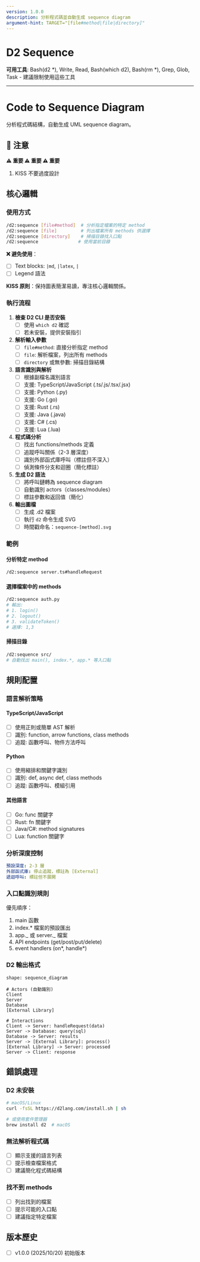 ```yaml
---
version: 1.0.0
description: 分析程式碼並自動生成 sequence diagram
argument-hint: TARGET="[file#method|file|directory]"
---
```

# D2 Sequence

**可用工具**: Bash(d2 *), Write, Read, Bash(which d2), Bash(rm *), Grep, Glob, Task - 建議限制使用這些工具

---
# Code to Sequence Diagram

分析程式碼結構，自動生成 UML sequence diagram。

## 🚨 注意

**⚠️ 重要 ⚠️ 重要 ⚠️ 重要**

1. KISS 不要過度設計

## 核心邏輯

### 使用方式

```bash
/d2:sequence [file#method]  # 分析指定檔案的特定 method
/d2:sequence [file]         # 列出檔案所有 methods 供選擇
/d2:sequence [directory]    # 掃描目錄找入口點
/d2:sequence               # 使用當前目錄
```

**❌ 避免使用**：

- [ ] Text blocks: `|md`, `|latex`, `|`
- [ ] Legend 語法

**KISS 原則**：保持圖表簡潔易讀，專注核心邏輯關係。

### 執行流程

1. **檢查 D2 CLI 是否安裝**
   - [ ] 使用 `which d2` 確認
   - [ ] 若未安裝，提供安裝指引

2. **解析輸入參數**
   - [ ] `file#method`: 直接分析指定 method
   - [ ] `file`: 解析檔案，列出所有 methods
   - [ ] `directory` 或無參數: 掃描目錄結構

3. **語言識別與解析**
   - [ ] 根據副檔名識別語言
   - [ ] 支援: TypeScript/JavaScript (.ts/.js/.tsx/.jsx)
   - [ ] 支援: Python (.py)
   - [ ] 支援: Go (.go)
   - [ ] 支援: Rust (.rs)
   - [ ] 支援: Java (.java)
   - [ ] 支援: C# (.cs)
   - [ ] 支援: Lua (.lua)

4. **程式碼分析**
   - [ ] 找出 functions/methods 定義
   - [ ] 追蹤呼叫關係（2-3 層深度）
   - [ ] 識別外部函式庫呼叫（標註但不深入）
   - [ ] 偵測條件分支和迴圈（簡化標註）

5. **生成 D2 語法**
   - [ ] 將呼叫鏈轉為 sequence diagram
   - [ ] 自動識別 actors（classes/modules）
   - [ ] 標註參數和返回值（簡化）

6. **輸出圖檔**
   - [ ] 生成 .d2 檔案
   - [ ] 執行 `d2` 命令生成 SVG
   - [ ] 時間戳命名：`sequence-[method].svg`

### 範例

#### 分析特定 method

```bash
/d2:sequence server.ts#handleRequest
```

#### 選擇檔案中的 methods

```bash
/d2:sequence auth.py
# 輸出:
# 1. login()
# 2. logout()
# 3. validateToken()
# 選擇: 1,3
```

#### 掃描目錄

```bash
/d2:sequence src/
# 自動找出 main(), index.*, app.* 等入口點
```

## 規則配置

### 語言解析策略

#### TypeScript/JavaScript

- [ ] 使用正則或簡單 AST 解析
- [ ] 識別: function, arrow functions, class methods
- [ ] 追蹤: 函數呼叫、物件方法呼叫

#### Python

- [ ] 使用縮排和關鍵字識別
- [ ] 識別: def, async def, class methods
- [ ] 追蹤: 函數呼叫、模組引用

#### 其他語言

- [ ] Go: func 關鍵字
- [ ] Rust: fn 關鍵字
- [ ] Java/C#: method signatures
- [ ] Lua: function 關鍵字

### 分析深度控制

```yaml
預設深度: 2-3 層
外部函式庫: 停止追蹤，標註為 [External]
遞迴呼叫: 標註但不展開
```

### 入口點識別規則

優先順序：

1. main 函數
2. index.\* 檔案的預設匯出
3. app._ 或 server._ 檔案
4. API endpoints (get/post/put/delete)
5. event handlers (on*, handle*)

### D2 輸出格式

```d2
shape: sequence_diagram

# Actors (自動識別)
Client
Server
Database
[External Library]

# Interactions
Client -> Server: handleRequest(data)
Server -> Database: query(sql)
Database -> Server: results
Server -> [External Library]: process()
[External Library] -> Server: processed
Server -> Client: response
```

## 錯誤處理

### D2 未安裝

```bash
# macOS/Linux
curl -fsSL https://d2lang.com/install.sh | sh

# 或使用套件管理器
brew install d2  # macOS
```

### 無法解析程式碼

- [ ] 顯示支援的語言列表
- [ ] 提示檢查檔案格式
- [ ] 建議簡化程式碼結構

### 找不到 methods

- [ ] 列出找到的檔案
- [ ] 提示可能的入口點
- [ ] 建議指定特定檔案

## 版本歷史

- [ ] v1.0.0 (2025/10/20) 初始版本
